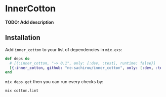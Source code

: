 # InnerCotton

**TODO: Add description**

## Installation

Add `inner_cotton` to your list of dependencies in `mix.exs`:

```elixir
def deps do
  # [{:inner_cotton, "~> 0.1", only: [:dev, :test], runtime: false}]
  [{:inner_cotton, github: "ne-sachirou/inner_cotton", only: [:dev, :test], runtime: false}]
end
```

`mix deps.get` then you can run every checks by:

```sh
mix cotton.lint
```

<!--
Documentation can be generated with [ExDoc](https://github.com/elixir-lang/ex_doc)
and published on [HexDocs](https://hexdocs.pm). Once published, the docs can
be found at [https://hexdocs.pm/inner_cotton](https://hexdocs.pm/inner_cotton).
-->
